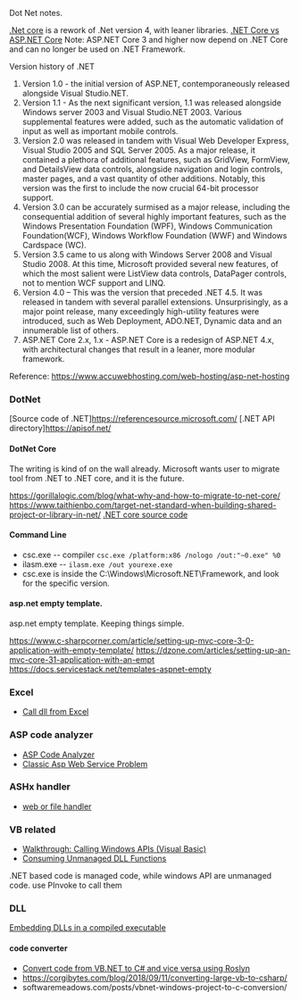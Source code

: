 Dot Net notes.

[.Net core](https://dotnet.microsoft.com/learn/dotnet/what-is-dotnet)  is a rework of .Net version 4, with leaner libraries.
[.NET Core vs ASP.NET Core](https://stackoverflow.com/questions/44136118/net-core-vs-asp-net-core)   Note: ASP.NET Core 3 and higher now depend on .NET Core and can no longer be used on .NET Framework. 


Version history of .NET
1. Version 1.0 - the initial version of ASP.NET, contemporaneously released alongside Visual Studio.NET.
2. Version 1.1 - As the next significant version, 1.1 was released alongside Windows server 2003 and Visual Studio.NET 2003. Various supplemental features were added, such as the automatic validation of input as well as important mobile controls.
3. Version 2.0 was released in tandem with Visual Web Developer Express, Visual Studio 2005 and SQL Server 2005. As a major release, it contained a plethora of additional features, such as GridView, FormView, and DetailsView data controls, alongside navigation and login controls, master pages, and a vast quantity of other additions. Notably, this version was the first to include the now crucial 64-bit processor support.
4. Version 3.0 can be accurately surmised as a major release, including the consequential addition of several highly important features, such as the Windows Presentation Foundation (WPF), Windows Communication Foundation(WCF), Windows Workflow Foundation (WWF) and Windows Cardspace (WC).
5. Version 3.5 came to us along with Windows Server 2008 and Visual Studio 2008. At this time, Microsoft provided several new features, of which the most salient were ListView data controls, DataPager controls, not to mention WCF support and LINQ.
6. Version 4.0 – This was the version that preceded .NET 4.5. It was released in tandem with several parallel extensions. Unsurprisingly, as a major point release, many exceedingly high-utility features were introduced, such as Web Deployment, ADO.NET, Dynamic data and an innumerable list of others.
7. ASP.NET Core 2.x, 1.x - ASP.NET Core is a redesign of ASP.NET 4.x, with architectural changes that result in a leaner, more modular framework.

Reference:
https://www.accuwebhosting.com/web-hosting/asp-net-hosting

### DotNet
[Source code of .NET]https://referencesource.microsoft.com/ 
[.NET API directory]https://apisof.net/

#### DotNet Core
The writing is kind of on the wall already.  Microsoft wants user to migrate tool from .NET to .NET core, and it is the future. 

https://gorillalogic.com/blog/what-why-and-how-to-migrate-to-net-core/
https://www.taithienbo.com/target-net-standard-when-building-shared-project-or-library-in-net/
[.NET core source code](https://source.dot.net/)

#### Command Line
* csc.exe -- compiler ```csc.exe /platform:x86 /nologo /out:"~0.exe" %0```
* ilasm.exe -- ```ilasm.exe /out yourexe.exe```
* csc.exe is inside the C:\Windows\Microsoft.NET\Framework, and look for the specific version.

#### asp.net empty template.
asp.net empty template. Keeping things simple.

https://www.c-sharpcorner.com/article/setting-up-mvc-core-3-0-application-with-empty-template/
https://dzone.com/articles/setting-up-an-mvc-core-31-application-with-an-empt
https://docs.servicestack.net/templates-aspnet-empty

### Excel 
* [Call dll from Excel](https://docs.microsoft.com/en-us/office/client-developer/excel/how-to-access-dlls-in-excel)


### ASP code analyzer
* [ASP Code Analyzer](https://www.codeproject.com/Articles/11010/ASP-Code-Analyzer)
* [Classic Asp Web Service Problem](https://stackoverflow.com/questions/618621/classic-asp-web-service-problem?rq=1)

### ASHx handler
* [web or file handler](https://www.c-sharpcorner.com/uploadfile/prathore/what-is-an-ashx-file-handler-or-web-handler/)

### VB related
* [Walkthrough: Calling Windows APIs (Visual Basic)](https://docs.microsoft.com/en-us/dotnet/visual-basic/programming-guide/com-interop/walkthrough-calling-windows-apis)
* [Consuming Unmanaged DLL Functions](https://docs.microsoft.com/en-us/dotnet/framework/interop/consuming-unmanaged-dll-functions)

.NET based code is managed code, while windows API are unmanaged code. use PInvoke to call them

### DLL
[Embedding DLLs in a compiled executable](https://stackoverflow.com/questions/189549/embedding-dlls-in-a-compiled-executable?rq=1)

#### code converter
* [Convert code from VB.NET to C# and vice versa using Roslyn](https://github.com/icsharpcode/CodeConverter)
* https://corgibytes.com/blog/2018/09/11/converting-large-vb-to-csharp/
* softwaremeadows.com/posts/vbnet-windows-project-to-c-conversion/
